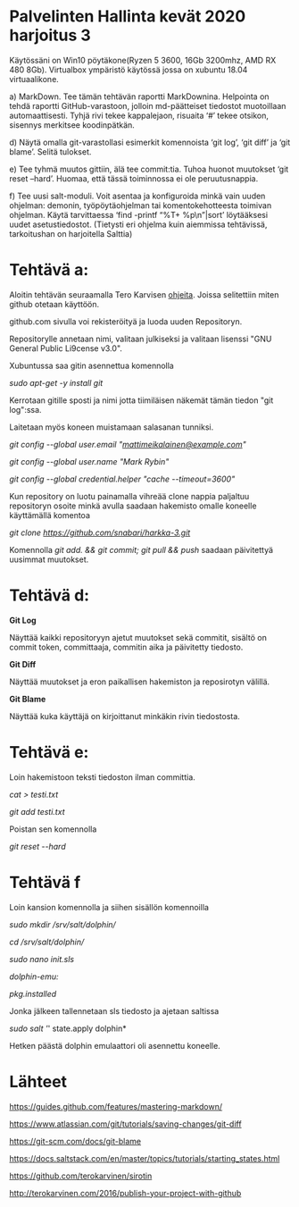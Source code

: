 # Palvelinten Hallinta kevät 2020 harjoitus 3

Käytössäni on Win10 pöytäkone(Ryzen 5 3600, 16Gb 3200mhz, AMD RX 480 8Gb).
Virtualbox ympäristö käytössä jossa on xubuntu 18.04 virtuaalikone.

a) MarkDown. Tee tämän tehtävän raportti MarkDownina. Helpointa on tehdä raportti GitHub-varastoon, jolloin md-päätteiset tiedostot muotoillaan automaattisesti. Tyhjä rivi tekee kappalejaon, risuaita ‘#’ tekee otsikon, sisennys merkitsee koodinpätkän.

d) Näytä omalla git-varastollasi esimerkit komennoista ‘git log’, ‘git diff’ ja ‘git blame’. Selitä tulokset.

e) Tee tyhmä muutos gittiin, älä tee commit:tia. Tuhoa huonot muutokset ‘git reset –hard’. Huomaa, että tässä toiminnossa ei ole peruutusnappia.

f) Tee uusi salt-moduli. Voit asentaa ja konfiguroida minkä vain uuden ohjelman: demonin, työpöytäohjelman tai komentokehotteesta toimivan ohjelman. Käytä tarvittaessa ‘find -printf “%T+ %p\n”|sort’ löytääksesi uudet asetustiedostot. (Tietysti eri ohjelma kuin aiemmissa tehtävissä, tarkoitushan on harjoitella Salttia)

# Tehtävä a:
Aloitin tehtävän seuraamalla Tero Karvisen [ohjeita](http://terokarvinen.com/2016/publish-your-project-with-github). Joissa selitettiin miten github otetaan käyttöön.

github.com sivulla voi rekisteröityä ja luoda uuden Repositoryn.

Repositorylle annetaan nimi, valitaan julkiseksi ja valitaan lisenssi "GNU General Public Li9cense v3.0".

Xubuntussa saa gitin asennettua komennolla

*sudo apt-get -y install git*

Kerrotaan gitille sposti ja nimi jotta tiimiläisen näkemät tämän tiedon "git log":ssa. 

Laitetaan myös koneen muistamaan salasanan tunniksi.

*git config --global user.email "mattimeikalainen@example.com"*

*git config --global user.name "Mark Rybin"*

*git config --global credential.helper "cache --timeout=3600"*

Kun repository on luotu painamalla vihreää clone nappia paljaltuu repositoryn osoite minkä avulla saadaan hakemisto omalle koneelle käyttämällä komentoa

*git clone https://github.com/snabari/harkka-3.git*

Komennolla *git add. && git commit; git pull && push* saadaan päivitettyä uusimmat muutokset.

# Tehtävä d:

**Git Log**

Näyttää kaikki repositoryyn ajetut muutokset sekä commitit, sisältö on commit token, committaaja, commitin aika ja päivitetty tiedosto.

**Git Diff**

Näyttää muutokset ja eron paikallisen hakemiston ja reposirotyn välillä.

**Git Blame**

Näyttää kuka käyttäjä on kirjoittanut minkäkin rivin tiedostosta.

# Tehtävä e:

Loin hakemistoon teksti tiedoston ilman committia.

*cat > testi.txt*

*git add testi.txt*

Poistan sen komennolla

*git reset --hard*

# Tehtävä f

Loin kansion komennolla ja siihen sisällön komennoilla

*sudo mkdir /srv/salt/dolphin/*

*cd /srv/salt/dolphin/*

*sudo nano init.sls*

*dolphin-emu:*

  *pkg.installed*
  
Jonka jälkeen tallennetaan sls tiedosto ja ajetaan saltissa

*sudo salt '*' state.apply dolphin*

Hetken päästä dolphin emulaattori oli asennettu koneelle.

# Lähteet

https://guides.github.com/features/mastering-markdown/

https://www.atlassian.com/git/tutorials/saving-changes/git-diff

https://git-scm.com/docs/git-blame

https://docs.saltstack.com/en/master/topics/tutorials/starting_states.html

https://github.com/terokarvinen/sirotin

http://terokarvinen.com/2016/publish-your-project-with-github
